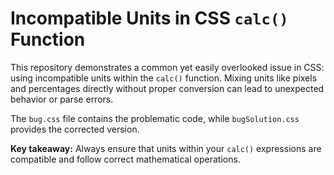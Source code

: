# Incompatible Units in CSS `calc()` Function

This repository demonstrates a common yet easily overlooked issue in CSS: using incompatible units within the `calc()` function.  Mixing units like pixels and percentages directly without proper conversion can lead to unexpected behavior or parse errors.

The `bug.css` file contains the problematic code, while `bugSolution.css` provides the corrected version.

**Key takeaway:** Always ensure that units within your `calc()` expressions are compatible and follow correct mathematical operations.